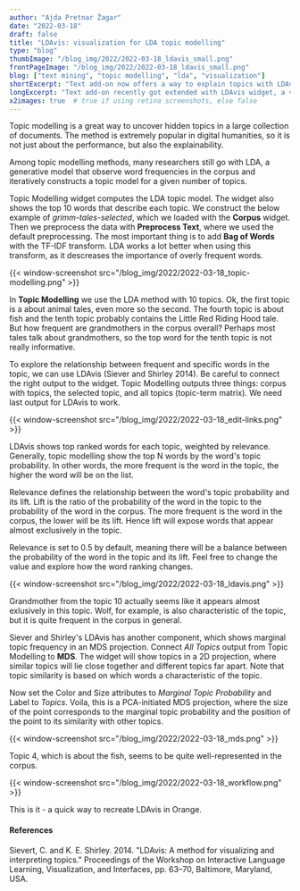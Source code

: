 ```yaml
---
author: "Ajda Pretnar Žagar"
date: "2022-03-18"
draft: false
title: "LDAvis: visualization for LDA topic modelling"
type: "blog"
thumbImage: "/blog_img/2022/2022-03-18_ldavis_small.png"
frontPageImage: "/blog_img/2022/2022-03-18_ldavis_small.png"
blog: ["text mining", "topic modelling", "lda", "visualization"]
shortExcerpt: "Text add-on now offers a way to explain topics with LDAvis."
longExcerpt: "Text add-on recently got extended with LDAvis widget, a visualization that enables exploring word frequencies in LDA-generated topics. See how to construct LDAvis pipeline in Orange."
x2images: true  # true if using retina screenshots, else false
---
```


Topic modelling is a great way to uncover hidden topics in a large collection of documents. The method is extremely popular in digital humanities, so it is not just about the performance, but also the explainability.

Among topic modelling methods, many researchers still go with LDA, a generative model that observe word frequencies in the corpus and iteratively constructs a topic model for a given number of topics.

Topic Modelling widget computes the LDA topic model. The widget also shows the top 10 words that describe each topic. We construct the below example of *grimm-tales-selected*, which we loaded with the **Corpus** widget. Then we preprocess the data with **Preprocess Text**, where we used the default preprocessing. The most important thing is to add **Bag of Words** with the TF-IDF transform. LDA works a lot better when using this transform, as it descreases the importance of overly frequent words.

{{< window-screenshot src="/blog_img/2022/2022-03-18_topic-modelling.png" >}}

In **Topic Modelling** we use the LDA method with 10 topics. Ok, the first topic is a about animal tales, even more so the second. The fourth topic is about fish and the tenth topic probably contains the Little Red Riding Hood tale. But how frequent are grandmothers in the corpus overall? Perhaps most tales talk about grandmothers, so the top word for the tenth topic is not really informative.

To explore the relationship between frequent and specific words in the topic, we can use LDAvis (Siever and Shirley 2014). Be careful to connect the right output to the widget. Topic Modelling outputs three things: corpus with topics, the selected topic, and all topics (topic-term matrix). We need last output for LDAvis to work.

{{< window-screenshot src="/blog_img/2022/2022-03-18_edit-links.png" >}}

LDAvis shows top ranked words for each topic, weighted by relevance. Generally, topic modelling show the top N words by the word's topic probability. In other words, the more frequent is the word in the topic, the higher the word will be on the list.

Relevance defines the relationship between the word's topic probability and its lift. Lift is the ratio of the probability of the word in the topic to the probability of the word in the corpus. The more frequent is the word in the corpus, the lower will be its lift. Hence lift will expose words that appear almost exclusively in the topic.

Relevance is set to 0.5 by default, meaning there will be a balance between the probability of the word in the topic and its lift. Feel free to change the value and explore how the word ranking changes.

{{< window-screenshot src="/blog_img/2022/2022-03-18_ldavis.png" >}}

Grandmother from the topic 10 actually seems like it appears almost exlusively in this topic. Wolf, for example, is also characteristic of the topic, but it is quite frequent in the corpus in general.

Siever and Shirley's LDAvis has another component, which shows marginal topic frequency in an MDS projection. Connect *All Topics* output from Topic Modelling to **MDS**. The widget will show topics in a 2D projection, where similar topics will lie close together and different topics far apart. Note that topic similarity is based on which words a characteristic of the topic.

Now set the Color and Size attributes to *Marginal Topic Probability* and Label to *Topics*. Voila, this is a PCA-initiated MDS projection, where the size of the point corresponds to the marginal topic probability and the position of the point to its similarity with other topics.

{{< window-screenshot src="/blog_img/2022/2022-03-18_mds.png" >}}

Topic 4, which is about the fish, seems to be quite well-represented in the corpus.

{{< window-screenshot src="/blog_img/2022/2022-03-18_workflow.png" >}}

This is it - a quick way to recreate LDAvis in Orange.

#### References

Sievert, C. and K. E. Shirley. 2014. "LDAvis: A method for visualizing and interpreting topics." Proceedings of the Workshop on Interactive Language Learning, Visualization, and Interfaces, pp. 63–70, Baltimore, Maryland, USA.
